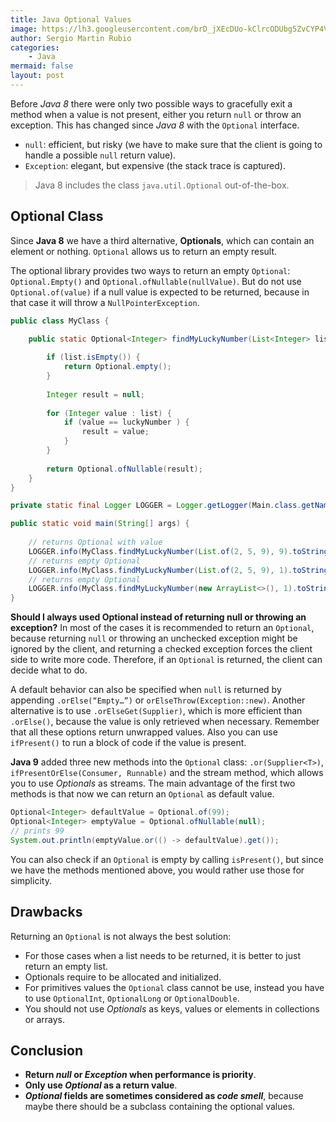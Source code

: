 ```yaml
---
title: Java Optional Values
image: https://lh3.googleusercontent.com/brD_jXEcDUo-kClrcODUbg5ZvCYP4Vxrp0Sq9FvV2zEy9iqLdC_FIIPSKe3tWJVvDOJBxjg9uqgmL_cCvzKZ08Ku7Zup-p8z6XCTz6Qm1fXDVabke9_xIg00u51YKPAvg197kDgCcSGD5Wb5mV14KsUwSS-po7XA2kEahCywON0g9lHjrTo1FtN0QZQ9KtA4flxd6saziPWQXlJv6yHNJumesWvdl7aLe59ddU026rauBaEPqei8pOeiY9qcfP7tIhPE5y6JCGwJNg8oe8mjukhrfIJjBDVDGlWX_Tww4ANmaXKfTtzxlk62VtawYxMAjFbdqdZYentr0VTYa0fyT_AmQo1Z67mom3GB6Q_2Sk55W8bPPONhkKimy9cSazgIp1XzeO9LH5llshPyjisxQwFn9-3o-1GrlDqF3KRNpuPgsBdFuR61yAnHfMTY3i6WOIQbXhkhTs72AyNLuXOuFDPeD7pvpxhlKKinWU_S9NcQO1zUKoygzyPCDQn3Q2SUs_qjhKbZcgqAY3USbQaPejABHFR27CpXjuZ1k9lSlAemUEBRnEoq7LclrsVu--wJwaEZezd6E6WN8msHGoTeyBua7llOxRVxXanVTlmGpj_qbJ5nDcZpZ3akvaJbJXE_A1MC5k7eRbkg2V-YfQEGpvVBhC80tt7usdf1CaVyLCSTjYKnyQUIYfcan55i=w640-h341-no?authuser=0
author: Sergio Martin Rubio
categories:
    - Java
mermaid: false
layout: post
---
```


Before _Java 8_ there were only two possible ways to gracefully exit a method when a value is not present, either you return `null` or throw an exception. This has changed since _Java 8_ with the `Optional` interface.

- `null`: efficient, but risky (we have to make sure that the client is going to handle a possible `null` return value).
- `Exception`: elegant, but expensive (the stack trace is captured).

> Java 8 includes the class `java.util.Optional` out-of-the-box.

## Optional Class

Since **Java 8** we have a third alternative, **Optionals**, which can contain an element or nothing. `Optional` allows us to return an empty result.

The optional library provides two ways to return an empty `Optional`: `Optional.Empty()` and `Optional.ofNullable(nullValue)`. But do not use `Optional.of(value)` if a null value is expected to be returned, because in that case it will throw a `NullPointerException`.

```java
public class MyClass {

	public static Optional<Integer> findMyLuckyNumber(List<Integer> list, Integer luckyNumber) {
		
		if (list.isEmpty()) {
			return Optional.empty();
		}
		
		Integer result = null;
		
		for (Integer value : list) {
			if (value == luckyNumber ) {
				result = value;
			}
		}
		
		return Optional.ofNullable(result);
	}
}
```

```java
private static final Logger LOGGER = Logger.getLogger(Main.class.getName());

public static void main(String[] args) {
	
	// returns Optional with value
	LOGGER.info(MyClass.findMyLuckyNumber(List.of(2, 5, 9), 9).toString());
	// returns empty Optional
	LOGGER.info(MyClass.findMyLuckyNumber(List.of(2, 5, 9), 1).toString());
	// returns empty Optional
	LOGGER.info(MyClass.findMyLuckyNumber(new ArrayList<>(), 1).toString());
}
```

**Should I always used Optional instead of returning null or throwing an exception?** In most of the cases it is recommended to return an `Optional`, because returning `null` or throwing an unchecked exception might be ignored by the client, and returning a checked exception forces the client side to write more code. Therefore, if an `Optional` is returned, the client can decide what to do.

A default behavior can also be specified when `null` is returned by appending `.orElse(“Empty…”)` or `orElseThrow(Exception::new)`. Another alternative is to use `.orElseGet(Supplier)`, which is more efficient than `.orElse()`, because the value is only retrieved when necessary. Remember that all these options return unwrapped values. Also you can use `ifPresent()` to run a block of code if the value is present.

**Java 9** added three new methods into the `Optional` class: `.or(Supplier<T>)`, `ifPresentOrElse(Consumer, Runnable)` and the stream method, which allows you to use _Optionals_ as streams. The main advantage of the first two methods is that now we can return an `Optional` as default value.

```java
Optional<Integer> defaultValue = Optional.of(99);
Optional<Integer> emptyValue = Optional.ofNullable(null);
// prints 99
System.out.println(emptyValue.or(() -> defaultValue).get());
```

You can also check if an `Optional` is empty by calling `isPresent()`, but since we have the methods mentioned above, you would rather use those for simplicity.

## Drawbacks

Returning an `Optional` is not always the best solution:

- For those cases when a list needs to be returned, it is better to just return an empty list. 
- Optionals require to be allocated and initialized. 
- For primitives values the `Optional` class cannot be use, instead you have to use `OptionalInt`, `OptionalLong` or `OptionalDouble`. 
- You should not use _Optionals_ as keys, values or elements in collections or arrays.

## Conclusion

- **Return _null_ or _Exception_ when performance is priority**.
- **Only use _Optional_ as a return value**.
- **_Optional_ fields are sometimes considered as _code smell_**, because maybe there should be a subclass containing the optional values.
